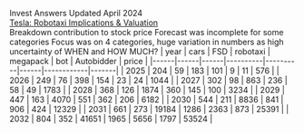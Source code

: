 Invest Answers Updated April 2024									
[Tesla: Robotaxi Implications & Valuation](https://www.youtube.com/watch?v=g8HlaLv2xYA) 								
Breakdown contribution to stock price
Forecast was incomplete for some categories
Focus was on 4 categories, huge variation in numbers as high uncertainty of WHEN and HOW MUCH?
| year | cars | FSD  | robotaxi | megapack | bot  | Autobidder | price |
|------|------|------|----------|----------|------|------------|-------|
| 2025 | 204  | 59   | 183      | 101      | 9    | 11         | 576   |
| 2026 | 249  | 76   | 398      | 154      | 23   | 24         | 1044  |
| 2027 | 302  | 98   | 863      | 236      | 58   | 49         | 1783  |
| 2028 | 368  | 126  | 1874     | 360      | 145  | 100        | 3234  |
| 2029 | 447  | 163  | 4070     | 551      | 362  | 206        | 6182  |
| 2030 | 544  | 211  | 8836     | 841      | 906  | 424        | 12329 |
| 2031 | 661  | 273  | 19184    | 1286     | 2363 | 873        | 25391 |
| 2032 | 804  | 352  | 41651    | 1965     | 5656 | 1797       | 53524 |